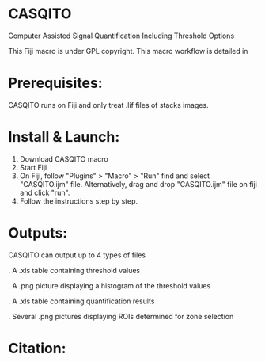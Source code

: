 # CASQITO
Computer Assisted Signal Quantification Including Threshold Options


This Fiji macro is under GPL copyright.
This macro workflow is detailed in 

# Prerequisites:
CASQITO runs on Fiji  and only treat .lif files of stacks images.

# Install & Launch:
1. Download CASQITO macro
2. Start Fiji
3. On Fiji, follow "Plugins" > "Macro" > "Run" find and select "CASQITO.ijm" file. Alternatively, drag and drop "CASQITO.ijm" file on fiji and click "run".
4. Follow the instructions step by step. 

# Outputs: 
CASQITO can output up to 4 types of files

. A .xls table containing threshold values

. A .png picture displaying a histogram of the threshold values

. A .xls table containing quantification results

. Several .png pictures displaying ROIs determined for zone selection 

# Citation:

